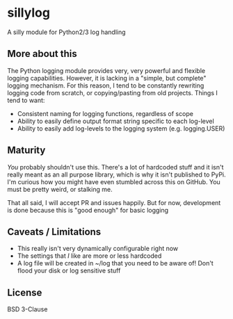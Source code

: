 # sillylog

A silly module for Python2/3 log handling

## More about this

The Python logging module provides very, very powerful and flexible logging capabilities. However, it is lacking in a "simple, but complete" logging mechanism. For this reason, I tend to be constantly rewriting logging code from scratch, or copying/pasting from old projects. Things I tend to want:

* Consistent naming for logging functions, regardless of scope
* Ability to easily define output format string specific to each log-level
* Ability to easily add log-levels to the logging system (e.g. logging.USER)

## Maturity

*You* probably shouldn't use this. There's a lot of hardcoded stuff and it isn't really meant as an all purpose library, which is why it isn't published to PyPi. I'm curious how you might have even stumbled across this on GitHub. You must be pretty weird, or stalking me.

That all said, I will accept PR and issues happily. But for now, development is done because this is "good enough" for basic logging

## Caveats / Limitations

* This really isn't very dynamically configurable right now
* The settings that *I* like are more or less hardcoded
* A log file will be created in ~/log that you need to be aware of! Don't flood your disk or log sensitive stuff

## License

BSD 3-Clause
